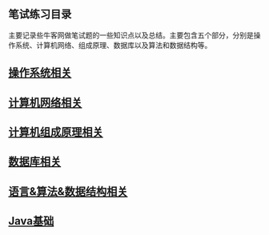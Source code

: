 ## 笔试练习目录

主要记录些牛客网做笔试题的一些知识点以及总结。主要包含五个部分，分别是操作系统、计算机网络、组成原理、数据库以及算法和数据结构等。

## [操作系统相关](./note/操作系统/操作系统相关.md)

## [计算机网络相关](./计算机网络相关.md)

## [计算机组成原理相关](./note/计算机组成原理相关.md)

## [数据库相关](./note/数据库相关.md)

## [语言&算法&数据结构相关](./note/语言&算法&数据结构相关.md)

## [Java基础](./note/JAVA/JAVA目录.md)



